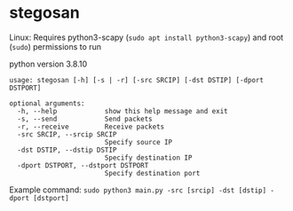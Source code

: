 # stegosan

Linux: Requires python3-scapy (`sudo apt install python3-scapy`) and root (`sudo`) permissions to run

python version 3.8.10

```
usage: stegosan [-h] [-s | -r] [-src SRCIP] [-dst DSTIP] [-dport DSTPORT]

optional arguments:
  -h, --help            show this help message and exit
  -s, --send            Send packets
  -r, --receive         Receive packets
  -src SRCIP, --srcip SRCIP
                        Specify source IP
  -dst DSTIP, --dstip DSTIP
                        Specify destination IP
  -dport DSTPORT, --dstport DSTPORT
                        Specify destination port
 ```

Example command:
`sudo python3 main.py -src [srcip] -dst [dstip] -dport [dstport]`
